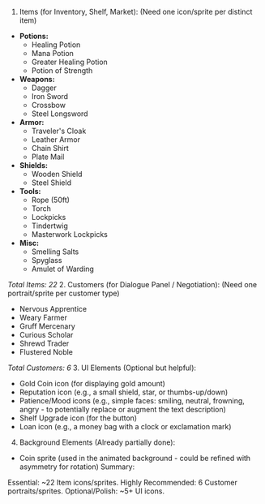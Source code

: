 1. Items (for Inventory, Shelf, Market):
(Need one icon/sprite per distinct item)

*   **Potions:**
    *   Healing Potion
    *   Mana Potion
    *   Greater Healing Potion
    *   Potion of Strength
*   **Weapons:**
    *   Dagger
    *   Iron Sword
    *   Crossbow
    *   Steel Longsword
*   **Armor:**
    *   Traveler's Cloak
    *   Leather Armor
    *   Chain Shirt
    *   Plate Mail
*   **Shields:**
    *   Wooden Shield
    *   Steel Shield
*   **Tools:**
    *   Rope (50ft)
    *   Torch
    *   Lockpicks
    *   Tindertwig
    *   Masterwork Lockpicks
*   **Misc:**
    *   Smelling Salts
    *   Spyglass
    *   Amulet of Warding

*Total Items: 22*
2. Customers (for Dialogue Panel / Negotiation):
(Need one portrait/sprite per customer type)

*   Nervous Apprentice
*   Weary Farmer
*   Gruff Mercenary
*   Curious Scholar
*   Shrewd Trader
*   Flustered Noble

*Total Customers: 6*
3. UI Elements (Optional but helpful):

*   Gold Coin icon (for displaying gold amount)
*   Reputation icon (e.g., a small shield, star, or thumbs-up/down)
*   Patience/Mood icons (e.g., simple faces: smiling, neutral, frowning, angry - to potentially replace or augment the text description)
*   Shelf Upgrade icon (for the button)
*   Loan icon (e.g., a money bag with a clock or exclamation mark)
4. Background Elements (Already partially done):

*   Coin sprite (used in the animated background - could be refined with asymmetry for rotation)
Summary:

Essential: ~22 Item icons/sprites.
Highly Recommended: 6 Customer portraits/sprites.
Optional/Polish: ~5+ UI icons.